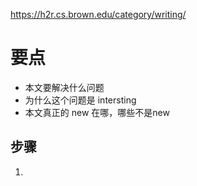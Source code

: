 https://h2r.cs.brown.edu/category/writing/


# 要点
- 本文要解决什么问题
- 为什么这个问题是 intersting
- 本文真正的 new 在哪，哪些不是new

## 步骤
1. 